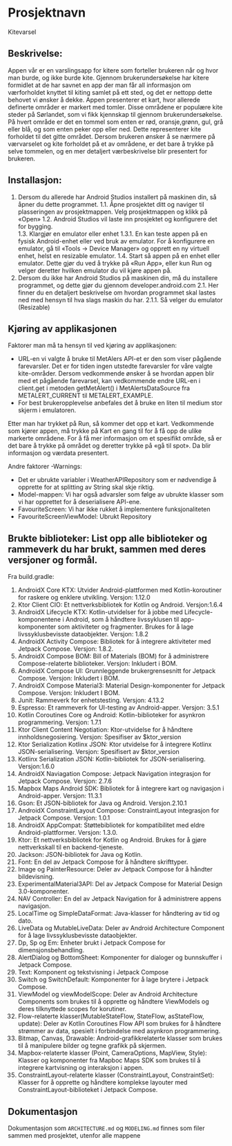 # Prosjektnavn 
 Kitevarsel
## Beskrivelse: 
Appen vår er en varslingsapp for kitere som forteller brukeren når og hvor man burde, og ikke burde kite. Gjennom brukerundersøkelse har kitere formidlet at de har savnet en app der man får all informasjon om værforholdet knyttet til kiting samlet på ett sted, og det er nettopp dette behovet vi ønsker å dekke. Appen presenterer et kart, hvor allerede definerte områder er markert med tomler. Disse områdene er populære kite steder på Sørlandet, som vi fikk kjennskap til gjennom brukerundersøkelse. På hvert område er det en tommel som enten er rød, oransje,grønn, gul, grå eller blå, og som enten peker opp eller ned. Dette representerer kite forholdet til det gitte området. Dersom brukeren ønsker å se nærmere på værvarselet og kite forholdet på et av områdene, er det bare å trykke på selve tommelen, og en mer detaljert værbeskrivelse blir presentert for brukeren. 
 
## Installasjon: 
1.	Dersom du allerede har Android Studios installert på maskinen din, så åpner du dette programmet. 
1.1.	Åpne prosjektet ditt og naviger til plasseringen av prosjektmappen. Velg prosjektmappen og klikk på «Open»
1.2.	Android Studios vil laste inn prosjektet og konfigurere det for bygging.  
1.3.	Klargjør en emulator eller enhet
1.3.1.	En kan teste appen på en fysisk Android-enhet eller ved bruk av emulator. For å konfigurere en emulator, gå til «Tools -> Device Manager» og opprett en ny virtuell enhet, helst en resizable emulator. 
1.4.	Start så appen på en enhet eller emulator. Dette gjør du ved å trykke på «Run App», eller kun Run og velger deretter hvilken emulator du vil kjøre appen på.
2.	Dersom du ikke har Android Studios på maskinen din, må du installere programmet, og dette gjør du gjennom developer.android.com
2.1.	Her finner du en detaljert beskrivelse om hvordan programmet skal lastes ned med hensyn til hva slags maskin du har. 
2.1.1.	Så velger du emulator (Resizable)
 


## Kjøring av applikasjonen 
Faktorer man må ta hensyn til ved kjøring av applikasjonen:
- URL-en vi valgte å bruke til MetAlers API-et er den som viser pågående farevarsler. Det er for tiden ingen utstedte farevarsler for våre valgte kite-områder. Dersom vedkommende ønsker å se hvordan appen blir med et pågående farevarsel, kan vedkommende endre URL-en i client.get i metoden getMetAlert() i MetAlertsDataSource fra METALERT_CURRENT til METALERT_EXAMPLE.
- For best brukeropplevelse anbefales det å bruke en liten til medium stor skjerm i emulatoren. 


Etter man har trykket på Run, så kommer det opp et kart. Vedkommende som kjører appen, må trykke på Kart en gang til for å få opp de ulike markerte områdene. For å få mer informasjon om et spesifikt område, så er det bare å trykke på området og deretter trykke på «gå til spot». Da blir informasjon og værdata presentert. 

Andre faktorer -Warnings:
- Det er ubrukte variabler i WeatherAPIRepository som er nødvendige å opprette for at splitting av String skal skje riktig.
- Model-mappen: Vi har også advarsler som følge av ubrukte klasser som vi har opprettet for å deserialisere API-ene. 
- FavouriteScreen: Vi har ikke rukket å implementere funksjonaliteten
- FavouriteScreenViewModel: Ubrukt Repository

 
## Brukte biblioteker: List opp alle biblioteker og rammeverk du har brukt, sammen med deres versjoner og formål. 
Fra build.gradle:
1.	AndroidX Core KTX: Utvider Android-plattformen med Kotlin-koroutiner for raskere og enklere utvikling. Versjon: 1.12.0
2.	Ktor Client CIO: Et nettverksbibliotek for Kotlin og Android. Versjon:1.6.4
3.	AndroidX Lifecycle KTX: Kotlin-utvidelser for å jobbe med Lifecycle-komponentene i Android, som å håndtere livssyklusen til app-komponenter som aktiviteter og fragmenter. Brukes for å lage livssyklusbevisste dataobjekter. Versjon: 1.8.2
4.	AndroidX Activity Compose: Bibliotek for å integrere aktiviteter med Jetpack Compose. Versjon: 1.8.2.
5.	AndroidX Compose BOM: Bill of Materials (BOM) for å administrere Compose-relaterte biblioteker. Versjon: Inkludert i BOM.
6.	AndroidX Compose UI: Grunnleggende brukergrensesnitt for Jetpack Compose. Versjon: Inkludert i BOM.
7.	AndroidX Compose Material3: Material Design-komponenter for Jetpack Compose. Versjon: Inkludert I BOM.
8.	Junit: Rammeverk for enhetstesting. Versjon: 4.13.2
9.	Espresso: Et rammeverk for UI-testing av Android-apper. Versjon: 3.5.1
10.	Kotlin Coroutines Core og Android: Kotlin-biblioteker for asynkron programmering. Versjon: 1.7.1
11.	Ktor Client Content Negotiation: Ktor-utvidelse for å håndtere innholdsnegosiering. Versjon: Spesifiser av $ktor_version 
12.	Ktor Serialization Kotlinx JSON: Ktor utvidelse for å integrere Kotlinx JSON-serialisering. Versjon: Spesifisert av $ktor_version
13.	Kotlinx Serialization JSON: Kotlin-bibliotek for JSON-serialisering. Versjon:1.6.0
14.	AndroidX Naviagation Compose: Jetpack Navigation integrasjon for Jetpack Compose. Versjon: 2.7.6
15.	Mapbox Maps Android SDK: Bibliotek for å integrere kart og navigasjon i Android-apper. Versjon: 11.3.1
16.	Gson: Et JSON-bibliotek for Java og Android. Versjon.2.10.1
17.	AndroidX ConstraintLayout Compose: ConstraintLayout integrasjon for Jetpack Compose. Versjon: 1.0.1
18.	AndroidX AppCompat: Støttebibliotek for kompatibilitet med eldre Android-plattformer. Versjon: 1.3.0. 
19.	Ktor: Et nettverksbibliotek for Kotlin og Android. Brukes for å gjøre nettverkskall til en backend-tjeneste. 
20.	Jackson: JSON-bibliotek for Java og Kotlin.
21.	Font: En del av Jetpack Compose for å håndtere skrifttyper.
22.	Image og PainterResource: Deler av Jetpack Compose for å håndter bildevisning.
23.	ExperimentalMaterial3API: Del av Jetpack Compose for Material Design 3.0-komponenter.
24.	NAV Controller: En del av Jetpack Navigation for å administrere appens navigasjon.
25.	LocalTime og SimpleDataFormat: Java-klasser for håndtering av tid og dato. 
26.	LiveData og MutableLiveData: Deler av Android Architecture Component for å lage livssyklusbevisste dataobjekter.
27.	Dp, Sp og Em: Enheter brukt i Jetpack Compose for dimensjonsbehandling.
28.	AlertDialog og BottomSheet: Komponenter for dialoger og bunnskuffer i Jetpack Compose.
29.	Text: Komponent og tekstvisning i Jetpack Compose
30.	Switch og SwitchDefault: Komponenter for å lage brytere i Jetpack Compose. 
31.	ViewModel og viewModelScope: Deler av Android Architecture Components som brukes til å opprette og håndtere ViewModels og deres tilknyttede scopes for korutiner. 
32.	Flow-relaterte klasser(MutableStateFlow, StateFlow, asStateFlow, update): Deler av Kotlin Coroutines Flow API som brukes for å håndtere strømmer av data, spesielt i forbindelse med asynkron programmering.
33.	Bitmap, Canvas, Drawable: Android-grafikkrelaterte klasser som brukes til å manipulere bilder og tegne grafikk på skjermen.
34.	Mapbox-relaterte klasser (Point, CameraOptions, MapView, Style): Klasser og komponenter fra Mapboc Maps SDK som brukes til å integrere kartvisning og interaksjon i appen.
35.	ConstraintLayout-relaterte klasser (ConstraintLayout, ConstraintSet): Klasser for å opprette og håndtere komplekse layouter med ConstraintLayout-biblioteket i Jetpack Compose. 
## Dokumentasjon 
Dokumentasjon som `ARCHITECTURE.md` og `MODELING.md` finnes som filer sammen med prosjektet, utenfor alle mappene

